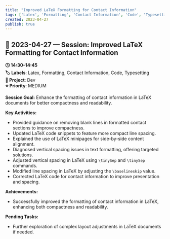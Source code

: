 ```yaml
---
title: "Improved LaTeX Formatting for Contact Information"
tags: ['Latex', 'Formatting', 'Contact Information', 'Code', 'Typesetting']
created: 2023-04-27
publish: true
---
```


## 📅 2023-04-27 — Session: Improved LaTeX Formatting for Contact Information

**🕒 14:30–14:45**  
**🏷️ Labels**: Latex, Formatting, Contact Information, Code, Typesetting  
**📂 Project**: Dev  
**⭐ Priority**: MEDIUM  


**Session Goal:** Enhance the formatting of contact information in LaTeX documents for better compactness and readability.

**Key Activities:**
- Provided guidance on removing blank lines in formatted contact sections to improve compactness.
- Updated LaTeX code snippets to feature more compact line spacing.
- Explained the use of LaTeX minipages for side-by-side content alignment.
- Diagnosed vertical spacing issues in text formatting, offering targeted solutions.
- Adjusted vertical spacing in LaTeX using `\tinySep` and `\tinySep` commands.
- Modified line spacing in LaTeX by adjusting the `\baselineskip` value.
- Corrected LaTeX code for contact information to improve presentation and spacing.

**Achievements:**
- Successfully improved the formatting of contact information in LaTeX, enhancing both compactness and readability.

**Pending Tasks:**
- Further exploration of complex layout adjustments in LaTeX documents if needed.
